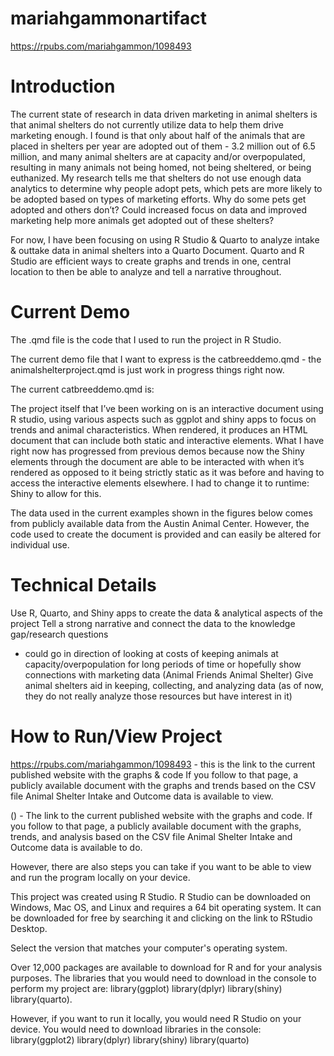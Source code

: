 # mariahgammonartifact

https://rpubs.com/mariahgammon/1098493

# Introduction
The current state of research in data driven marketing in animal shelters is that animal shelters do not currently utilize data to help them drive marketing enough. I found is that only about half of the animals that are placed in shelters per year are adopted out of them - 3.2 million out of 6.5 million, and many animal shelters are at capacity and/or overpopulated, resulting in many animals not being homed, not being sheltered, or being euthanized. My research tells me that shelters do not use enough data analytics to determine why people adopt pets, which pets are more likely to be adopted based on types of marketing efforts. Why do some pets get adopted and others don’t? Could increased focus on data and improved marketing help more animals get adopted out of these shelters?

For now, I have been focusing on using R Studio & Quarto to analyze intake & outtake data in animal shelters into a Quarto Document.
Quarto and R Studio are efficient ways to create graphs and trends in one, central location to then be able to analyze and tell a narrative throughout.

# Current Demo
The .qmd file is the code that I used to run the project in R Studio.

The current demo file that I want to express is the catbreeddemo.qmd - the animalshelterproject.qmd is just work in progress things right now.

The current catbreeddemo.qmd is:

The project itself that I’ve been working on is an interactive document using R studio, using various aspects such as ggplot and shiny apps to focus on trends and animal characteristics. When rendered, it produces an HTML document that can include both static and interactive elements. What I have right now has progressed from previous demos because now the Shiny elements through the document are able to be interacted with when it’s rendered as opposed to it being strictly static as it was before and having to access the interactive elements elsewhere. I had to change it to runtime: Shiny to allow for this.

The data used in the current examples shown in the figures below comes from publicly available data from the Austin Animal Center. However, the code used to create the document is provided and can easily be altered for individual use.


# Technical Details

Use R, Quarto, and Shiny apps to create the data & analytical aspects of the project
Tell a strong narrative and connect the data to the knowledge gap/research questions
- could go in direction of looking at costs of keeping animals at capacity/overpopulation for long periods of time or hopefully show connections with marketing data (Animal Friends Animal Shelter)
Give animal shelters aid in keeping, collecting, and analyzing data (as of now, they do not really analyze those resources but have interest in it)

# How to Run/View Project
https://rpubs.com/mariahgammon/1098493 - this is the link to the current published website with the graphs & code
If you follow to that page, a publicly available document with the graphs and trends based on the CSV file Animal Shelter Intake and Outcome data is available to view.

() - The link to the current published website with the graphs and code.
If you follow to that page, a publicly available document with the graphs, trends, and analysis based on the CSV file Animal Shelter Intake and Outcome data is available to do.

However, there are also steps you can take if you want to be able to view and run the program locally on your device.

This project was created using R Studio. R Studio can be downloaded on Windows, Mac OS, and Linux and requires a 64 bit operating system.
It can be downloaded for free by searching it and clicking on the link to RStudio Desktop.

Select the version that matches your computer's operating system.

Over 12,000 packages are available to download for R and for your analysis purposes.
The libraries that you would need to download in the console to perform my project are:
library(ggplot)
library(dplyr)
library(shiny)
library(quarto).

However, if you want to run it locally, you would need R Studio on your device.
You would need to download libraries in the console:
library(ggplot2)
library(dplyr)
library(shiny)
library(quarto)

